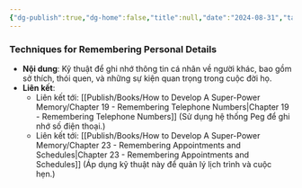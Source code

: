 ```yaml
---
{"dg-publish":true,"dg-home":false,"title":null,"date":"2024-08-31","tags":["#books","#memory","#How_to_Develop_A_Super_Power_Memory"],"Chương":"Chương18","dg-path":"Books/How to Develop A Super-Power Memory/Chapter 18 - Remembering Facts about People.md","permalink":"/books/how-to-develop-a-super-power-memory/chapter-18-remembering-facts-about-people/","dgPassFrontmatter":true,"noteIcon":"","updated":"2025-01-30T14:25:56.415+07:00"}
---
```


### Techniques for Remembering Personal Details

- **Nội dung**: Kỹ thuật để ghi nhớ thông tin cá nhân về người khác, bao gồm sở thích, thói quen, và những sự kiện quan trọng trong cuộc đời họ.
- **Liên kết**:
    - Liên kết tới: [[Publish/Books/How to Develop A Super-Power Memory/Chapter 19 - Remembering Telephone Numbers\|Chapter 19 - Remembering Telephone Numbers]] (Sử dụng hệ thống Peg để ghi nhớ số điện thoại.)
    - Liên kết tới: [[Publish/Books/How to Develop A Super-Power Memory/Chapter 23 - Remembering Appointments and Schedules\|Chapter 23 - Remembering Appointments and Schedules]] (Áp dụng kỹ thuật này để quản lý lịch trình và cuộc hẹn.)